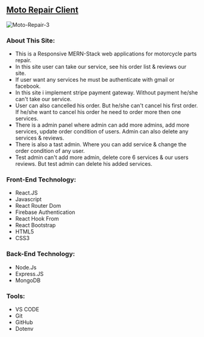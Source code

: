 ## [Moto Repair Client](https://moto-repair.web.app/)

<img src="https://i.ibb.co/NrZCJYM/Moto-Repair-3.png" alt="Moto-Repair-3" border="0">

### About This Site:

- This is a Responsive MERN-Stack web applications for motorcycle parts repair.
- In this site user can take our service, see his order list & reviews our site. 
- If user want any services he must be authenticate with gmail or facebook. 
- In this site i implement stripe payment gateway. Without payment he/she can't take our service.
- User can also cancelled his order. But he/she can't cancel his first order. If he/she want to cancel his order he need to order more then one services. 
- There is a admin panel where admin can add more admins,  add more services,  update order condition of users. Admin can also delete any services & reviews.
- There is also a tast admin. Where you can add service & change the order condition of any user. 
- Test admin can't add more admin, delete core 6 services & our users reviews. But test admin can delete his added services.

### Front-End Technology:

- React.JS
- Javascript
- React Router Dom
- Firebase Authentication
- React Hook From
- React Bootstrap 
- HTML5
- CSS3

### Back-End Technology:

- Node.Js
- Express.JS
- MongoDB

### Tools:
- VS CODE
- Git
- GitHub
- Dotenv
